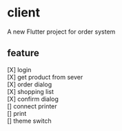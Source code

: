 # client

A new Flutter project for order system

## feature

[X] login  
[X] get product from sever  
[X] order dialog  
[X] shopping list  
[X]  confirm dialog  
[]  connect printer  
[]  print  
[]  theme switch  


